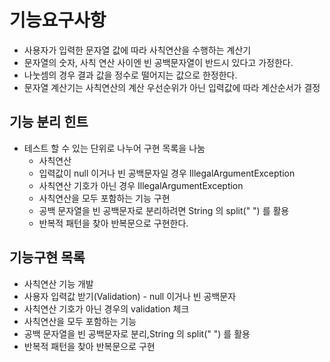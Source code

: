 # 기능요구사항
- 사용자가 입력한 문자열 값에 따라 사칙연산을 수행하는 계산기
- 문자열의 숫자, 사칙 연산 사이엔 빈 공백문자열이 반드시 있다고 가정한다.
- 나눗셈의 경우 결과 값을 정수로 떨어지는 값으로 한정한다.
- 문자열 계산기는 사칙연산의 계산 우선순위가 아닌 입력값에 따라 계산순서가 결정

## 기능 분리 힌트
- 테스트 할 수 있는 단위로 나누어 구현 목록을 나눔
  - 사칙연산
  - 입력값이 null 이거나 빈 공백문자일 경우 IllegalArgumentException
  - 사칙연산 기호가 아닌 경우 IllegalArgumentException
  - 사칙연산을 모두 포함하는 기능 구현
  - 공백 문자열을 빈 공백문자로 분리하려면 String 의 split(" ") 를 활용
  - 반복적 패턴을 찾아 반복문으로 구현한다.


## 기능구현 목록
- 사칙연산 기능 개발
- 사용자 입력값 받기(Validation) - null 이거나 빈 공백문자
- 사칙연산 기호가 아닌 경우의 validation 체크
- 사칙연산을 모두 포함하는 기능
- 공백 문자열을 빈 공백문자로 분리,String 의 split(" ") 를 활용
- 반복적 패턴을 찾아 반복문으로 구현
